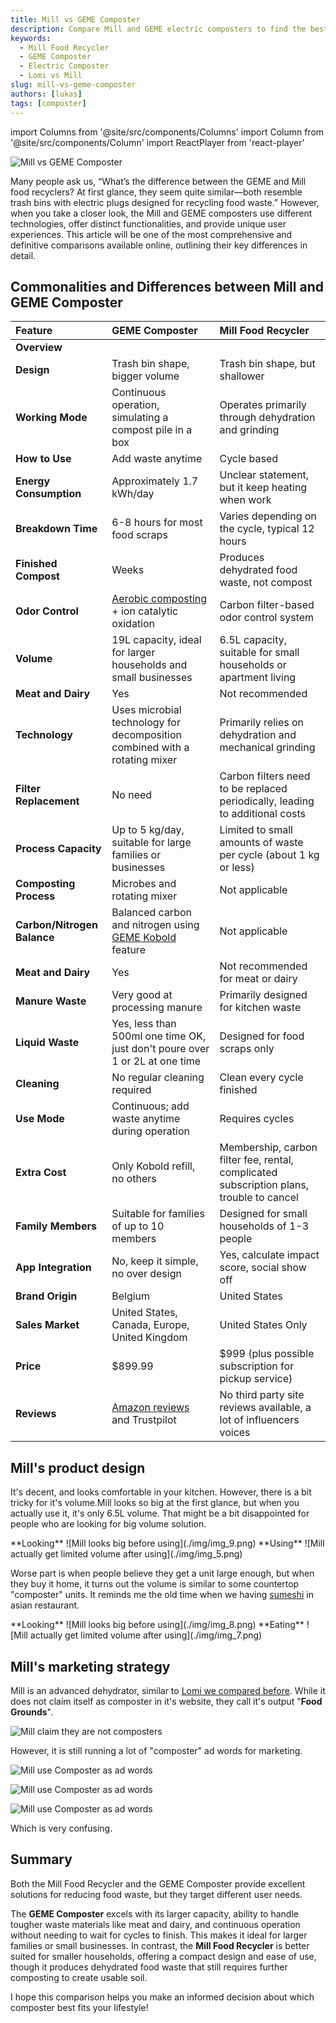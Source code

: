 ```yaml
---
title: Mill vs GEME Composter
description: Compare Mill and GEME electric composters to find the best option for effective and sustainable food waste management.
keywords:
  - Mill Food Recycler
  - GEME Composter
  - Electric Composter
  - Lomi vs Mill
slug: mill-vs-geme-composter
authors: [lukas]
tags: [composter]
---
```


<head>
    <meta charSet="utf-8" />
    <meta name="twitter:card" content="summary_large_image" />
    <meta data-rh="true" property="og:image" content="https://www.geme.bio/assets/images/geme-vs-mill-69dea0c402948f36a29bdf55e7ec0d37.png" />
    <meta data-rh="true" name="twitter:image" content="https://www.geme.bio/assets/images/geme-vs-mill-69dea0c402948f36a29bdf55e7ec0d37.png"/>
    <meta data-rh="true" property="og:url" content="https://www.geme.bio/blog/mill-vs-geme-composter"/>
    <meta data-rh="true" property="og:locale" content="en"/>
</head>

import Columns from '@site/src/components/Columns'
import Column from '@site/src/components/Column'
import ReactPlayer from 'react-player'

![Mill vs GEME Composter](./img/geme-vs-mill.png)

Many people ask us, “What’s the difference between the GEME and Mill food recyclers? At first glance, they seem quite
similar—both resemble trash bins with electric plugs designed for recycling food waste.” However, when you take a closer look,
the Mill and GEME composters use different technologies, offer distinct functionalities, and provide unique user experiences.
This article will be one of the most comprehensive and definitive comparisons available online,
outlining their key differences in detail.

<!-- truncate -->

## Commonalities and Differences between Mill and GEME Composter

| Feature                     | GEME Composter                                                                                                                                        | Mill Food Recycler                                                                                                                                              |
| :-------------------------- | :---------------------------------------------------------------------------------------------------------------------------------------------------- | :-------------------------------------------------------------------------------------------------------------------------------------------------------------- |
| **Overview**                | <div className="video__wrapper"><ReactPlayer className="video__player" controls height="100%" url="https://youtu.be/KTn9HMf1DBc" width="100%"/></div> | <div className="video__wrapper"><ReactPlayer className="video__player" controls height="100%" url="https://youtube.com/shorts/-T0841TDHMM" width="100%"/></div> |
| **Design**                  | Trash bin shape, bigger volume                                                                                                                        | Trash bin shape, but shallower                                                                                                                                  |
| **Working Mode**            | Continuous operation, simulating a compost pile in a box                                                                                              | Operates primarily through dehydration and grinding                                                                                                             |
| **How to Use**              | Add waste anytime                                                                                                                                     | Cycle based                                                                                                                                                     |
| **Energy Consumption**      | Approximately 1.7 kWh/day                                                                                                                             | Unclear statement, but it keep heating when work                                                                                                                |
| **Breakdown Time**          | 6-8 hours for most food scraps                                                                                                                        | Varies depending on the cycle, typical 12 hours                                                                                                                 |
| **Finished Compost**        | Weeks                                                                                                                                                 | Produces dehydrated food waste, not compost                                                                                                                     |
| **Odor Control**            | [Aerobic composting](/blog/what-is-anaerobic-composting-and-what-are-the-pros-and-cons) + ion catalytic oxidation                                     | Carbon filter-based odor control system                                                                                                                         |
| **Volume**                  | 19L capacity, ideal for larger households and small businesses                                                                                        | 6.5L capacity, suitable for small households or apartment living                                                                                                |
| **Meat and Dairy**          | Yes                                                                                                                                                   | Not recommended                                                                                                                                                 |
| **Technology**              | Uses microbial technology for decomposition combined with a rotating mixer                                                                            | Primarily relies on dehydration and mechanical grinding                                                                                                         |
| **Filter Replacement**      | No need                                                                                                                                               | Carbon filters need to be replaced periodically, leading to additional costs                                                                                    |
| **Process Capacity**        | Up to 5 kg/day, suitable for large families or businesses                                                                                             | Limited to small amounts of waste per cycle (about 1 kg or less)                                                                                                |
| **Composting Process**      | Microbes and rotating mixer                                                                                                                           | Not applicable                                                                                                                                                  |
| **Carbon/Nitrogen Balance** | Balanced carbon and nitrogen using [GEME Kobold](https://www.geme.bio/geme-kobold) feature                                                            | Not applicable                                                                                                                                                  |
| **Meat and Dairy**          | Yes                                                                                                                                                   | Not recommended for meat or dairy                                                                                                                               |
| **Manure Waste**            | Very good at processing manure                                                                                                                        | Primarily designed for kitchen waste                                                                                                                            |
| **Liquid Waste**            | Yes, less than 500ml one time OK, just don't poure over 1 or 2L at one time                                                                           | Designed for food scraps only                                                                                                                                   |
| **Cleaning**                | No regular cleaning required                                                                                                                          | Clean every cycle finished                                                                                                                                      |
| **Use Mode**                | Continuous; add waste anytime during operation                                                                                                        | Requires cycles                                                                                                                                                 |
| **Extra Cost**              | Only Kobold refill, no others                                                                                                                         | Membership, carbon filter fee, rental, complicated subscription plans, trouble to cancel                                                                        |
| **Family Members**          | Suitable for families of up to 10 members                                                                                                             | Designed for small households of 1-3 people                                                                                                                     |
| **App Integration**         | No, keep it simple, no over design                                                                                                                    | Yes, calculate impact score, social show off                                                                                                                    |
| **Brand Origin**            | Belgium                                                                                                                                               | United States                                                                                                                                                   |
| **Sales Market**            | United States, Canada, Europe, United Kingdom                                                                                                         | United States Only                                                                                                                                              |
| **Price**                   | $899.99                                                                                                                                               | $999 (plus possible subscription for pickup service)                                                                                                            |
| **Reviews**                 | [Amazon reviews](https://www.amazon.com/dp/B0BV31KTCN?th=1#customerReviews) and Trustpilot                                                            | No third party site reviews available, a lot of influencers voices                                                                                              |

## Mill's product design

It's decent, and looks comfortable in your kitchen.
However, there is a bit tricky for it's volume.Mill looks so big at the first glance, but when you actually use it,
it's only 6.5L volume. That might be a bit disappointed for people who are looking for big volume solution.

<Columns>
  <Column className='text--left'>
    **Looking**
    ![Mill looks big before using](./img/img_9.png)
  </Column>

  <Column className='text--center text--left'>
    **Using**
    ![Mill actually get limited volume after using](./img/img_5.png)
  </Column>
</Columns>

Worse part is when people believe they get a unit large enough, but when they buy it home, it turns out the volume is similar to
some countertop "composter" units. It reminds me the old time when we having [sumeshi](https://ja.wikipedia.org/wiki/%E9%85%A2%E9%A3%AF)
in asian restaurant.

<Columns>
  <Column className='text--left'>
    **Looking**
    ![Mill looks big before using](./img/img_8.png)
  </Column>

  <Column className='text--center text--left'>
    **Eating**
    ![Mill actually get limited volume after using](./img/img_7.png)
  </Column>
</Columns>

## Mill's marketing strategy

Mill is an advanced dehydrator, similar to [Lomi we compared before](/blog/lomi-vs-geme-composter).
While it does not claim itself as composter in it's website, they call it's output "**Food Grounds**".

![Mill claim they are not composters](./img/img.png)

However, it is still running a lot of "composter" ad words for marketing.

![Mill use Composter as ad words](./img/img_1.png)

![Mill use Composter as ad words](./img/img_2.png)

![Mill use Composter as ad words](./img/img_3.png)

Which is very confusing.

## Summary

Both the Mill Food Recycler and the GEME Composter provide excellent solutions for reducing food waste, but they target different user needs.

The **GEME Composter** excels with its larger capacity, ability to handle tougher waste materials like meat and dairy,
and continuous operation without needing to wait for cycles to finish. This makes it ideal for larger families or small businesses.
In contrast, the **Mill Food Recycler** is better suited for smaller households, offering a compact design and ease of use,
though it produces dehydrated food waste that still requires further composting to create usable soil.

I hope this comparison helps you make an informed decision about which composter best fits your lifestyle!
